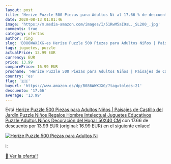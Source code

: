 ```yaml
---
layout: post
title: 'Herize Puzzle 500 Piezas para Adultos Ni al 17.66 % de descuento'
date: 2020-08-13 01:01:46
image: 'https://m.media-amazon.com/images/I/51RwM5aI9sL._SL200_.jpg'
comments: true
category: ofertas
author: ring
slug: 'B086WWXJXG-es Herize Puzzle 500 Piezas para Adultos Niños | Paisajes de...'
tags: juguetes, puzzle
actualPrice: 13.99 EUR
currency: EUR
price: 13.99
comparePrice: 16.99 EUR
prodname: 'Herize Puzzle 500 Piezas para Adultos Niños | Paisajes de Castillo del Jardín Puzzle Niños Regalos Hombre Intelectual Juguetes Educativos Puzzle Adultos Niños Decoración del Hogar 50X40 CM'
country: 'es'
flag: '🇪🇸'
buyurl: 'https://www.amazon.es/dp/B086WWXJXG/?tag=tolees-21'
descuento: '17.66'
average: '13.99'
---
```


Está [Herize Puzzle 500 Piezas para Adultos Niños | Paisajes de Castillo del Jardín Puzzle Niños Regalos Hombre Intelectual Juguetes Educativos Puzzle Adultos Niños Decoración del Hogar 50X40 CM](https://www.amazon.es/dp/B086WWXJXG/?tag=tolees-21) con 17.66 de descuento por 13.99 EUR (original: 16.99 EUR) en el siguiente enlace!

[![Herize Puzzle 500 Piezas para Adultos Ni](https://m.media-amazon.com/images/I/51RwM5aI9sL._SL200_.jpg)](https://www.amazon.es/dp/B086WWXJXG/?tag=tolees-21)

ℹ️:


[🛒 Ver la oferta!!](https://www.amazon.es/dp/B086WWXJXG/?tag=tolees-21)
